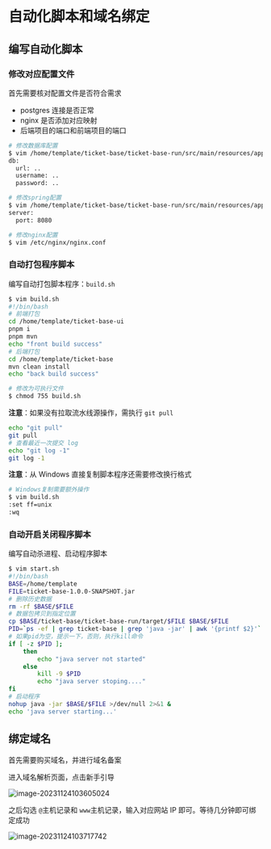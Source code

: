 # 自动化脚本和域名绑定

## 编写自动化脚本

### 修改对应配置文件

首先需要核对配置文件是否符合需求

- postgres 连接是否正常
- nginx 是否添加对应映射
- 后端项目的端口和前端项目的端口

```bash
# 修改数据库配置
$ vim /home/template/ticket-base/ticket-base-run/src/main/resources/application-pg-dev.yml
db:
  url: ..
  username: ..
  password: ..

# 修改spring配置
$ vim /home/template/ticket-base/ticket-base-run/src/main/resources/application.yml
server:
  port: 8080

# 修改nginx配置
$ vim /etc/nginx/nginx.conf
```

### 自动打包程序脚本

编写自动打包脚本程序：`build.sh`

```bash
$ vim build.sh
#!/bin/bash
# 前端打包
cd /home/template/ticket-base-ui
pnpm i
pnpm mvn
echo "front build success"
# 后端打包
cd /home/template/ticket-base
mvn clean install
echo "back build success"

# 修改为可执行文件
$ chmod 755 build.sh
```

**注意**：如果没有拉取流水线源操作，需执行 `git pull`

```bash
echo "git pull"
git pull
# 查看最近一次提交 log
echo "git log -1"
git log -1 
```

**注意**：从 Windows 直接复制脚本程序还需要修改换行格式

```bash
# Windows复制需要额外操作
$ vim build.sh
:set ff=unix
:wq
```

### 自动开启关闭程序脚本

编写自动杀进程、启动程序脚本

```bash
$ vim start.sh
#!/bin/bash
BASE=/home/template
FILE=ticket-base-1.0.0-SNAPSHOT.jar
# 删除历史数据
rm -rf $BASE/$FILE
# 数据包拷贝到指定位置
cp $BASE/ticket-base/ticket-base-run/target/$FILE $BASE/$FILE
PID=`ps -ef | grep ticket-base | grep 'java -jar' | awk '{printf $2}'`
# 如果pid为空，提示一下，否则，执行kill命令
if [ -z $PID ];
	then
		echo "java server not started"
	else
		kill -9 $PID
		echo "java server stoping...."
fi
# 启动程序
nohup java -jar $BASE/$FILE >/dev/null 2>&1 &
echo 'java server starting...'
```

## 绑定域名

首先需要购买域名，并进行域名备案

进入域名解析页面，点击新手引导

![image-20231124103605024](https://gitee.com/lilyn/pic/raw/master/lagoulearn-img/image-20231124103605024.png)

之后勾选 `@`主机记录和 `www`主机记录，输入对应网站 IP 即可。等待几分钟即可绑定成功

![image-20231124103717742](https://gitee.com/lilyn/pic/raw/master/lagoulearn-img/image-20231124103717742.png)
